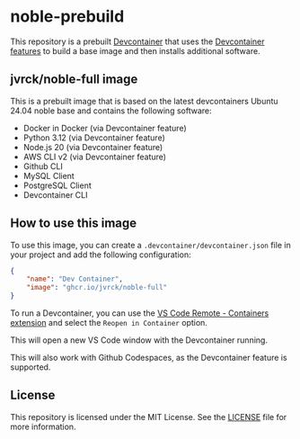 # noble-prebuild

This repository is a prebuilt [Devcontainer](https://containers.dev/) that uses the [Devcontainer features](https://containers.dev/features) to build a base image and then installs additional software.

## jvrck/noble-full image
This is a prebuilt image that is based on the latest devcontainers Ubuntu 24.04 noble base and contains the following software:

- Docker in Docker (via Devcontainer feature) 
- Python 3.12 (via Devcontainer feature)
- Node.js 20 (via Devcontainer feature)
- AWS CLI v2 (via Devcontainer feature)
- Github CLI
- MySQL Client
- PostgreSQL Client
- Devcontainer CLI

## How to use this image
To use this image, you can create a `.devcontainer/devcontainer.json` file in your project and add the following configuration:

```json
{
	"name": "Dev Container",
	"image": "ghcr.io/jvrck/noble-full"
}
```
To run a Devcontainer, you can use the [VS Code Remote - Containers extension](https://marketplace.visualstudio.com/items?itemName=ms-vscode-remote.remote-containers) and select the `Reopen in Container` option.

This will open a new VS Code window with the Devcontainer running.

This will also work with Github Codespaces, as the Devcontainer feature is supported.

## License
This repository is licensed under the MIT License. See the [LICENSE](LICENSE) file for more information.
